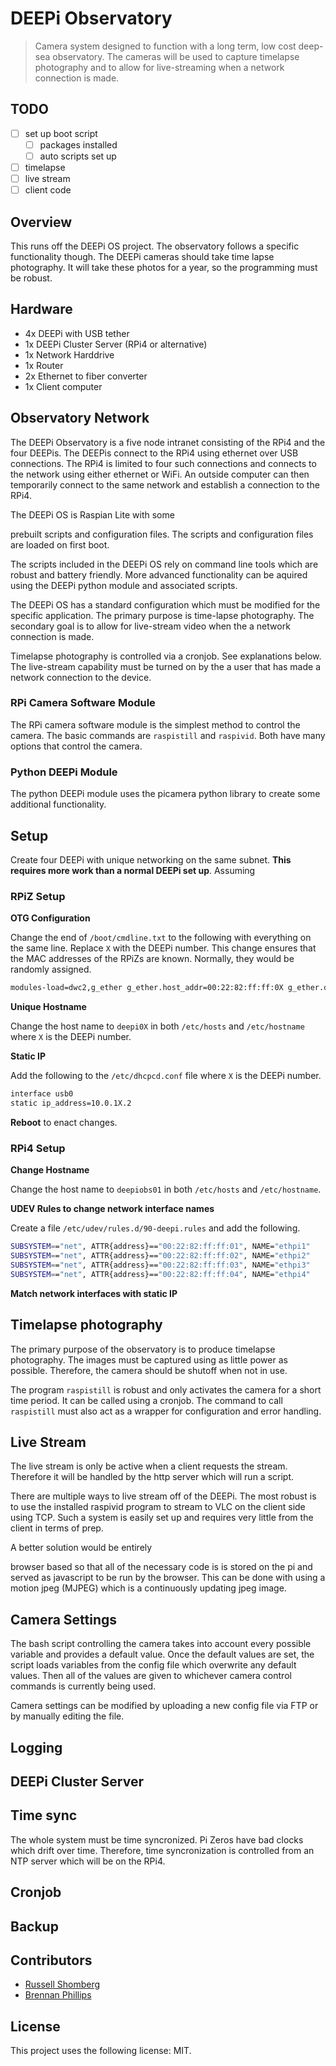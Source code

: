 # DEEPi Observatory #
> Camera system designed to function with a long term, low cost deep-sea observatory. The cameras will be used to capture timelapse photography and to allow for live-streaming when a network connection is made.

## TODO ##
<!-- the bootloader used by DEEPi OS contains a base system, but that
system is not designed to do anything. For this specific purpose, I
will make edits after the install since I am only making
four. However, I do need a specific list of what is done. -->

  * [ ] set up boot script
	* [ ] packages installed
	* [ ] auto scripts set up
  * [ ] timelapse
  * [ ] live stream 
  * [ ] client code

## Overview ##

<!-- TODO: include link to DEEPi project -->
<!-- TODO: link to the observatory project -->

This runs off the DEEPi OS project. The observatory follows a specific
functionality though. The DEEPi cameras should take time lapse
photography. It will take these photos for a year, so the programming
must be robust.

## Hardware ##

  * 4x DEEPi with USB tether
  * 1x DEEPi Cluster Server (RPi4 or alternative)
  * 1x Network Harddrive
  * 1x Router
  * 2x Ethernet to fiber converter
  * 1x Client computer

## Observatory Network ##

The DEEPi Observatory is a five node intranet consisting of the RPi4
and the four DEEPis. The DEEPis connect to the RPi4 using ethernet
over USB connections. The RPi4 is limited to four such connections and
connects to the network using either ethernet or WiFi. An outside
computer can then temporarily connect to the same network and
establish a connection to the RPi4. <!-- TODO: set up this exact
network in the lab with no outside connecitons -->

<!-- If set up right, this should not really be necessary since all
commands should be run through the RPi4 --> <!-- TODO: just set it up
in /etc/hostnames-->



## DEEPi Software ##
### DEEPi Operating System ##

<!-- TODO: link to DEEPi OS --> The DEEPi OS is Raspian Lite with some
prebuilt scripts and configuration files. The scripts and
configuration files are loaded on first boot.

The scripts included in the DEEPi OS rely on command line tools which
are robust and battery friendly. More advanced functionality can be
aquired using the DEEPi python module and associated scripts.

The DEEPi OS has a standard configuration which must be modified for
the specific application.  The primary purpose is time-lapse
photography. The secondary goal is to allow for live-stream video when
the a network connection is made.

Timelapse photography is controlled via a cronjob. See explanations below.
The live-stream capability must be turned on by the a user that has made a 
network connection to the device.

### RPi Camera Software Module ###

The RPi camera software module is the simplest method to control the
camera. The basic commands are `raspistill` and `raspivid`. Both have
many options that control the camera. <!-- TODO: link -->

### Python DEEPi Module ##

<!-- TODO: link to python-deepi --> 

The python DEEPi module uses the picamera python library to create
some additional functionality.

## Setup ##

Create four DEEPi with unique networking on the same subnet. **This 
requires more work than a normal DEEPi set up**. Assuming 

### RPiZ Setup ###

**OTG Configuration**

Change the end of `/boot/cmdline.txt` to the following with everything
on the same line. Replace `X` with the DEEPi number. This change
ensures that the MAC addresses of the RPiZs are known. Normally, they
would be randomly assigned.

```sh
modules-load=dwc2,g_ether g_ether.host_addr=00:22:82:ff:ff:0X g_ether.dev_addr=00:22:82:ff:ff:1X
```

**Unique Hostname**

Change the host name to `deepi0X` in both `/etc/hosts` and
`/etc/hostname` where `X` is the DEEPi number.

**Static IP**

Add the following to the `/etc/dhcpcd.conf` file where `X` is the
DEEPi number.

```sh
interface usb0
static ip_address=10.0.1X.2
```

**Reboot** to enact changes.

### RPi4 Setup ###

**Change Hostname**

Change the host name to `deepiobs01` in both `/etc/hosts` and
`/etc/hostname`.


**UDEV Rules to change network interface names**

Create a file `/etc/udev/rules.d/90-deepi.rules` and add the following.

``` bash
SUBSYSTEM=="net", ATTR{address}=="00:22:82:ff:ff:01", NAME="ethpi1"
SUBSYSTEM=="net", ATTR{address}=="00:22:82:ff:ff:02", NAME="ethpi2"
SUBSYSTEM=="net", ATTR{address}=="00:22:82:ff:ff:03", NAME="ethpi3"
SUBSYSTEM=="net", ATTR{address}=="00:22:82:ff:ff:04", NAME="ethpi4"
```

**Match network interfaces with static IP**

## Timelapse photography ##

The primary purpose of the observatory is to produce timelapse
photography.  The images must be captured using as little power as
possible. Therefore, the camera should be shutoff when not in use.

The program `raspistill` is robust and only activates the camera for a
short time period. It can be called using a cronjob. The command to
call `raspistill` must also act as a wrapper for configuration and
error handling. <!-- TODO: write a script which can be called from
cronjob and includes all settings for the camera --> <!-- TODO: handle
errors -->

<!-- TODO: figure out filesizes 

A photo taken with the camera module will be around 2.4MB. This is
about 425 photos per GB.

Taking 1 photo per minute would take up 1GB in about 7 hours. This is
a rate of about 144MB per hour or 3.3GB per day.-->

## Live Stream ##

The live stream is only be active when a client requests the
stream. Therefore it will be handled by the http server which will run
a script. 

There are multiple ways to live stream off of the DEEPi. The most
robust is to use the installed raspivid program to stream to VLC on
the client side using TCP. Such a system is easily set up and requires
very little from the client in terms of prep. 

<!-- TODO: make this happen --> A better solution would be entirely
browser based so that all of the necessary code is is stored on the pi
and served as javascript to be run by the browser. This can be done
with using a motion jpeg (MJPEG) which is a continuously updating jpeg
image. 

<!-- TODO: set up live stream to start raspimjpeg and serve the image
to the webserver-->

## Camera Settings ##


The bash script controlling the camera takes into account every
possible variable and provides a default value. Once the default
values are set, the script loads variables from the config file which
overwrite any default values. Then all of the values are given to
whichever camera control commands is currently being used. <!-- TODO:
create a camera config file --> <!-- TODO: create a bash load config
script --> <!-- TODO: create a python load config script -->


Camera settings can be modified by uploading a new config file via
FTP or by manually editing the file.

<!-- TODO: give the webserver the ability to modify the settings
file-->


## Logging ##

<!-- TODO: set up logging -->

<!-- Logs must exists on deepi and on cluster. They should be backed
up and represent every possible error that could occur. In general, we
would prefer to over log. Incorporate system logs as much as possible-->

## DEEPi Cluster Server ##

<!-- TODO: fill out sections --> <!-- NTP Server --> <!-- FTP Server
--> <!-- HTTP Server --> <!-- Auto backup --> <!-- pass through
networking -->

## Time sync ##

The whole system must be time syncronized. Pi Zeros have bad clocks
which drift over time. Therefore, time syncronization is controlled
from an NTP server which will be on the RPi4. 

<!-- TODO: set up NTP server on RPi4 -->
<!-- TODO: add specifying the NTP server to the install process -->

## Cronjob ##

<!-- TODO: set up the cronjobs-->


## Backup ##

<!-- TODO: back up images incase of failure -->

## Contributors ##

* [Russell Shomberg](https://rshom.github.io)
* [Brennan Phillips](https://web.uri.edu/uril/)
<!-- TODO: add contributors-->

## License ##
<!--- If you're not sure which open license to use see https://choosealicense.com/--->

This project uses the following license: MIT.


	

